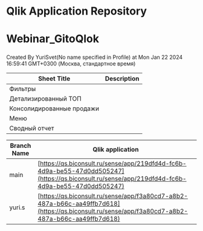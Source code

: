 # Qlik Application Repository 
# Webinar_GitoQlok
### 
Created By YuriSvet(No name specified in Profile) at Mon Jan 22 2024 16:59:41 GMT+0300 (Москва, стандартное время)




Sheet Title | Description
------------ | -------------
Фильтры|
Детализированный ТОП|
Консолидированные продажи|
Меню|
Сводный отчет|



Branch Name|Qlik application
---|---
main|[https://qs.biconsult.ru/sense/app/219dfd4d-fc6b-4d9a-be55-47d0dd505247](https://qs.biconsult.ru/sense/app/219dfd4d-fc6b-4d9a-be55-47d0dd505247)
yuri.s|[https://qs.biconsult.ru/sense/app/f3a80cd7-a8b2-487a-b66c-aa49ffb7d618](https://qs.biconsult.ru/sense/app/f3a80cd7-a8b2-487a-b66c-aa49ffb7d618)